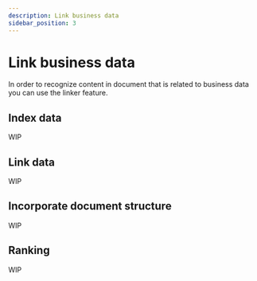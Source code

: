 ```yaml
---
description: Link business data
sidebar_position: 3
---
```


# Link business data

In order to recognize content in document that is related to business data you can use the linker feature.

## Index data

WIP

## Link data

WIP

## Incorporate document structure

WIP

## Ranking

WIP